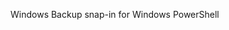 <Token xmlns:xlink="http://www.w3.org/1999/xlink">Windows Backup snap-in for Windows PowerShell</Token>